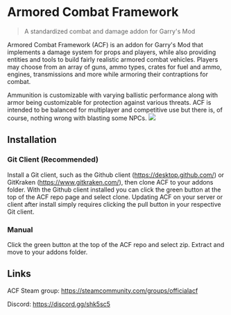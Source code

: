 # Armored Combat Framework
> A standardized combat and damage addon for Garry's Mod


Armored Combat Framework (ACF) is an addon for Garry's Mod that implements a damage system for props and players, while also providing entities and tools to build fairly realistic armored combat vehicles. Players may choose from an array of guns, ammo types, crates for fuel and ammo, engines, transmissions and more while armoring their contraptions for combat.

Ammunition is customizable with varying ballistic performance along with armor being customizable for protection against various threats. ACF is intended to be balanced for multiplayer and competitive use but there is, of course, nothing wrong with blasting some NPCs.
![](acf-logo.png)

## Installation

### Git Client (Recommended)

Install a Git client, such as the Github client (https://desktop.github.com/) or GitKraken (https://www.gitkraken.com/), then clone ACF to your addons folder. With the Github client installed you can click the green button at the top of the ACF repo page and select clone. Updating ACF on your server or client after install simply requires clicking the pull button in your respective Git client.

### Manual

Click the green button at the top of the ACF repo and select zip. Extract and move to your addons folder.

## Links

ACF Steam group: https://steamcommunity.com/groups/officialacf

Discord: https://discord.gg/shk5sc5
